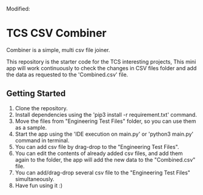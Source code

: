 Modified:

# TCS CSV Combiner

Combiner is a simple, multi csv file joiner.

This repository is the starter code for the TCS interesting projects, This mini app will work continuously to check the changes in CSV files folder and add the data as requested to the
'Combined.csv' file.


## Getting Started

1. Clone the repository.
2. Install dependencies using the 'pip3 install -r requirement.txt' command.
3. Move the files from "Engineering Test Files" folder, so you can use them as a sample.   
4. Start the app using the 'IDE execution on main.py' or 'python3 main.py' command in terminal.
5. You can add csv file by drag-drop to the "Engineering Test Files".
6. You can edit the contents of already added csv files, and add them again to the folder, the app will add the new data to the
   "Combined.csv" file.
7. You can add/drag-drop several csv file to the "Engineering Test Files" simultaneously.   
8. Have fun using it :)

